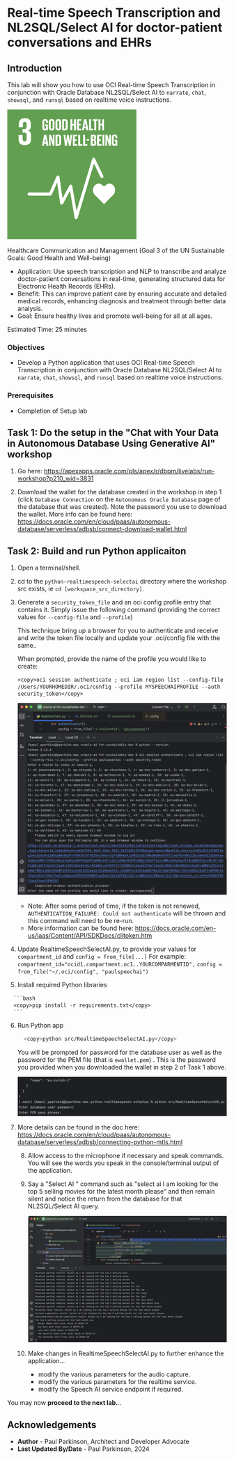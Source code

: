 # Real-time Speech Transcription and NL2SQL/Select AI for doctor-patient conversations and EHRs

## Introduction

This lab will show you how to use OCI Real-time Speech Transcription in conjunction with Oracle Database NL2SQL/Select AI to `narrate`, `chat`, `showsql`, and `runsql` based on realtime voice instructions.

![Realtime Speech and Select AI App Output](images/UNgoal3health.png " ")

Healthcare Communication and Management (Goal 3 of the UN Sustainable Goals: Good Health and Well-being)

 - Application: Use speech transcription and NLP to transcribe and analyze doctor-patient conversations in real-time, generating structured data for Electronic Health Records (EHRs).
 - Benefit: This can improve patient care by ensuring accurate and detailed medical records, enhancing diagnosis and treatment through better data analysis.
 - Goal: Ensure healthy lives and promote well-being for all at all ages.

Estimated Time:  25 minutes


### Objectives

-   Develop a Python application that uses OCI Real-time Speech Transcription in conjunction with Oracle Database NL2SQL/Select AI to `narrate`, `chat`, `showsql`, and `runsql` based on realtime voice instructions.

### Prerequisites

- Completion of Setup lab

## Task 1: Do the setup in the "Chat with Your Data in Autonomous Database Using Generative AI" workshop

   1.  Go here: https://apexapps.oracle.com/pls/apex/r/dbpm/livelabs/run-workshop?p210_wid=3831

   2.  Download the wallet for the database created in the workshop in step 1 (click `Database Connection` on the `Autonomous Oracle Database` page of the database that was created). Note the password you use to download the wallet.  More info can be found here: https://docs.oracle.com/en/cloud/paas/autonomous-database/serverless/adbsb/connect-download-wallet.html

## Task 2: Build and run Python applicaiton

   1. Open a terminal/shell.

   2. cd to the `python-realtimespeech-selectai` directory where the workshop src exists, ie `cd [workspace_src_directory]`.

   3. Generate a `security_token_file` and an oci config profile entry that contains it.
      Simply issue the following command (providing the correct values for `--config-file` and `--profile`)
      
      This technique bring up a browser for you to authenticate and receive and write the token file locally and update your .oci/config file with the same..

      When  prompted, provide the name of the profile you would like to create:

       ```text
       <copy>oci session authenticate ; oci iam region list --config-file /Users/YOURHOMEDIR/.oci/config --profile MYSPEECHAIPROFILE --auth security_token</copy>
       ```
      
      ![Create Security Token](images/createsecuritytoken.png " ")

      * Note: After some period of time, if the token is not renewed, `AUTHENTICATION_FAILURE: Could not authenticate` will be thrown and this command will need to be re-run.
      * More information can be found here: https://docs.oracle.com/en-us/iaas/Content/API/SDKDocs/clitoken.htm

   4. Update RealtimeSpeechSelectAI.py, to provide your values for `compartment_id` and `config = from_file[...]`
      For example:
      `compartment_id="ocid1.compartment.oc1..YOURCOMPARMENTID",`
      `config = from_file("~/.oci/config", "paulspeechai")`

   5.  Install required Python libraries
   
      ```bash
      <copy>pip install -r requirements.txt</copy>
      ```

   6. Run Python app

      ```bash
        <copy>python src/RealtimeSpeechSelectAI.py</copy>
      ```
      
      You will be prompted for password for the database user as well as the password for the PEM file (that is `ewallet.pem`) . This is the password you provided when you downloaded the wallet in step 2 of Task 1 above. 

      ![Enter DB and PEM passwords](images/enterdbandpempasswords.png " ")
7. 
      More details can be found in the doc here: https://docs.oracle.com/en/cloud/paas/autonomous-database/serverless/adbsb/connecting-python-mtls.html

   8.  Allow access to the microphone if necessary and speak commands.
       You will see the words you speak in the console/terminal output of the application.

   9. Say a "Select AI " command such as "select ai I am looking for the top 5 selling movies for the latest month please" and then remain silent and notice the return from the database for that NL2SQL/Select AI query.

      ![Realtime Speech and Select AI App Output](images/realtimespeechselectai-appoutput.png " ") 

   10. Make changes in RealtimeSpeechSelectAI.py to further enhance the application...

        - modify the various parameters for the audio capture.
        - modify the various parameters for the realtime service. 
        - modify the Speech AI service endpoint if required.


You may now **proceed to the next lab.**..

## Acknowledgements

* **Author** - Paul Parkinson, Architect and Developer Advocate
* **Last Updated By/Date** - Paul Parkinson, 2024

